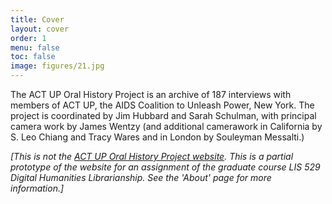 ```yaml
---
title: Cover
layout: cover
order: 1
menu: false
toc: false
image: figures/21.jpg
---
```


The ACT UP Oral History Project is an archive of 187 interviews with members of ACT UP, the AIDS Coalition to Unleash Power, New York. The project is coordinated by Jim Hubbard and Sarah Schulman, with principal camera work by James Wentzy (and additional camerawork in California by S. Leo Chiang and Tracy Wares and in London by Souleyman Messalti.)

*[This is not the [ACT UP Oral History Project website][https://actuporalhistory.org/]. This is a partial prototype of the website for an assignment of the graduate course LIS 529 Digital Humanities Librarianship. See the 'About' page for more information.]*

[https://actuporalhistory.org/]: https://actuporalhistory.org/